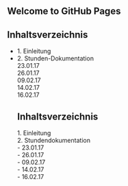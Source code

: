 ## Welcome to GitHub Pages

<h2>
Inhaltsverzeichnis
</h2>
<ul>
<li>1. Einleitung</li>
<li>2. Stunden-Dokumentation<br>23.01.17<br>26.01.17<br>09.02.17<br>14.02.17<br>16.02.17

<h2>
Inhaltsverzeichnis
</h2>
<p>1. Einleitung<br>2. Stundendokumentation<br>- 23.01.17<br>- 26.01.17<br>- 09.02.17<br>- 14.02.17<br>- 16.02.17


